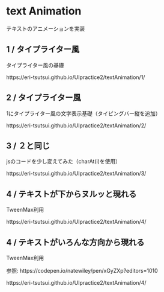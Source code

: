<h1>text Animation</h1>
テキストのアニメーションを実装

<h2>1 / タイプライター風</h2>
<p>タイプライター風の基礎</p>
<p>https://eri-tsutsui.github.io/UIpractice2/textAnimation/1/</p>

<h2>2 / タイプライター風</h2>
<p>1にタイプライター風の文字表示基礎（タイピングバー縦を追加）</p>
<p>https://eri-tsutsui.github.io/UIpractice2/textAnimation/2/</p>

<h2>3 / ２と同じ</h2>
<p>jsのコードを少し変えてみた（charAt(i)を使用）</p>
<p>https://eri-tsutsui.github.io/UIpractice2/textAnimation/3/</p>

<h2>4 / テキストが下からヌルッと現れる</h2>
<p>TweenMax利用</p>
<p>https://eri-tsutsui.github.io/UIpractice2/textAnimation/4/</p>

<h2>4 / テキストがいろんな方向から現れる</h2>
<p>TweenMax利用</p>
<p>参照: https://codepen.io/natewiley/pen/xGyZXp?editors=1010</p>
<p>https://eri-tsutsui.github.io/UIpractice2/textAnimation/4/</p>

